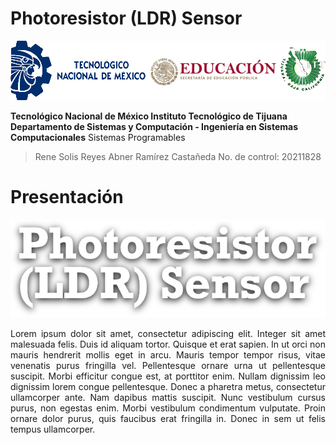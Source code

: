 # Photoresistor (LDR) Sensor

  <img src="Img_Escuela.png">
  
**Tecnológico​ ​Nacional​ ​de​ ​México Instituto Tecnológico de Tijuana**
**Departamento de Sistemas y Computación - Ingeniería en Sistemas Computacionales**
Sistemas Programables
  >Rene Solis Reyes
Abner Ramírez Castañeda
  >No. de control: 20211828

# Presentación
<center>
  <img src="Img_Titulo.png">
  <div min-height="100vh" margin="50%" auto width="40%">
    <p align="justify">
    Lorem ipsum dolor sit amet, consectetur adipiscing elit. Integer sit amet malesuada felis. Duis id aliquam tortor. Quisque et erat sapien. In ut orci non mauris hendrerit mollis eget in arcu. Mauris tempor tempor risus, vitae venenatis purus fringilla vel. Pellentesque ornare urna ut pellentesque suscipit. Morbi efficitur congue est, at porttitor enim. Nullam dignissim leo dignissim lorem congue pellentesque. Donec a pharetra metus, consectetur ullamcorper ante. Nam dapibus mattis suscipit. Nunc vestibulum cursus purus, non egestas enim. Morbi vestibulum condimentum vulputate. Proin ornare dolor purus, quis faucibus erat fringilla in. Donec in sem ut felis tempus ullamcorper.
    </p>
  </div>
</center>
